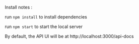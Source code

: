 Install notes :

run `npm install` to install dependencies

run `npm start` to start the local server

By default, the API UI will be at http://localhost:3000/api-docs